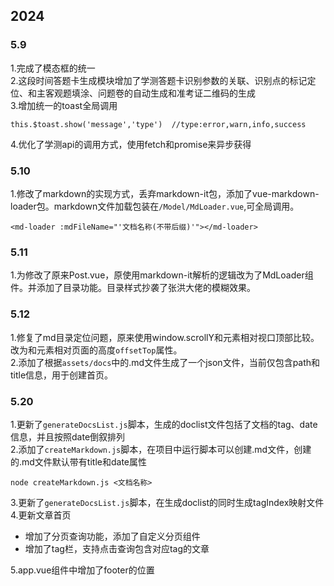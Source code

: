 <!--
title:更新文档
date: 9999-12-31 00:00:00
categories:
	- 建站日志
-->
## 2024
### 5.9
1.完成了模态框的统一  
2.这段时间答题卡生成模块增加了学测答题卡识别参数的关联、识别点的标记定位、和主客观题填涂、问题卷的自动生成和准考证二维码的生成  
3.增加统一的toast全局调用
```
this.$toast.show('message','type')  //type:error,warn,info,success
```  
4.优化了学测api的调用方式，使用fetch和promise来异步获得  

### 5.10
1.修改了markdown的实现方式，丢弃markdown-it包，添加了vue-markdown-loader包。markdown文件加载包装在`/Model/MdLoader.vue`,可全局调用。

```
<md-loader :mdFileName="'文档名称(不带后缀)'"></md-loader>
```

### 5.11
1.为修改了原来Post.vue，原使用markdown-it解析的逻辑改为了MdLoader组件。并添加了目录功能。目录样式抄袭了张洪大佬的模糊效果。

### 5.12
1.修复了md目录定位问题，原来使用window.scrollY和元素相对视口顶部比较。改为和元素相对页面的高度`offsetTop`属性。  
2.添加了根据`assets/docs`中的.md文件生成了一个json文件，当前仅包含path和title信息，用于创建首页。

### 5.20
1.更新了`generateDocsList.js`脚本，生成的doclist文件包括了文档的tag、date信息，并且按照date倒叙排列  
2.添加了`createMarkdown.js`脚本，在项目中运行脚本可以创建.md文件，创建的.md文件默认带有title和date属性
```
node createMarkdown.js <文档名称>
```
3.更新了`generateDocsList.js`脚本，在生成doclist的同时生成tagIndex映射文件  
4.更新文章首页  
- 增加了分页查询功能，添加了自定义分页组件  
- 增加了tag栏，支持点击查询包含对应tag的文章   

5.app.vue组件中增加了footer的位置